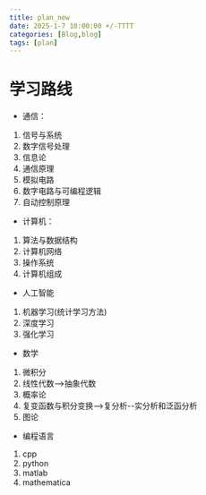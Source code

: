 ```yaml
---
title: plan_new
date: 2025-1-7 10:00:00 +/-TTTT
categories: [Blog,blog]
tags: [plan]
---
```


# 学习路线
* 通信：
1. 信号与系统
2. 数字信号处理
3. 信息论
4. 通信原理
5. 模拟电路
6. 数字电路与可编程逻辑
7. 自动控制原理      
* 计算机：
1. 算法与数据结构
2. 计算机网络
3. 操作系统
4. 计算机组成
* 人工智能
1. 机器学习(统计学习方法)
2. 深度学习
3. 强化学习
* 数学
1. 微积分
2. 线性代数-->抽象代数
3. 概率论
4. 复变函数与积分变换-->复分析--实分析和泛函分析
5. 图论

* 编程语言
1. cpp
2. python
3. matlab
4. mathematica  

